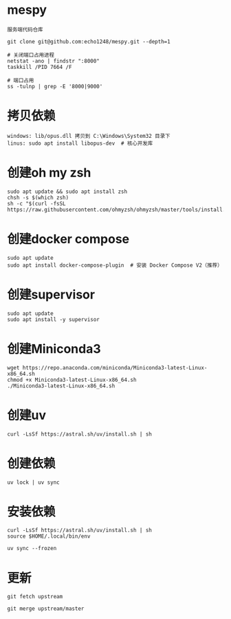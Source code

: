 # mespy

    服务端代码仓库

    git clone git@github.com:echo1248/mespy.git --depth=1

    # 关闭端口占用进程
    netstat -ano | findstr ":8000"
    taskkill /PID 7664 /F
    
    # 端口占用
    ss -tulnp | grep -E '8000|9000'

# 拷贝依赖

    windows: lib/opus.dll 拷贝到 C:\Windows\System32 目录下
    linus: sudo apt install libopus-dev  # 核心开发库

# 创建oh my zsh

    sudo apt update && sudo apt install zsh
    chsh -s $(which zsh)
    sh -c "$(curl -fsSL https://raw.githubusercontent.com/ohmyzsh/ohmyzsh/master/tools/install.sh)"

# 创建docker compose

    sudo apt update
    sudo apt install docker-compose-plugin  # 安装 Docker Compose V2（推荐）

# 创建supervisor

    sudo apt update
    sudo apt install -y supervisor

# 创建Miniconda3

    wget https://repo.anaconda.com/miniconda/Miniconda3-latest-Linux-x86_64.sh
    chmod +x Miniconda3-latest-Linux-x86_64.sh
    ./Miniconda3-latest-Linux-x86_64.sh

# 创建uv

    curl -LsSf https://astral.sh/uv/install.sh | sh

# 创建依赖

    uv lock | uv sync

# 安装依赖

    curl -LsSf https://astral.sh/uv/install.sh | sh
    source $HOME/.local/bin/env

    uv sync --frozen

# 更新

    git fetch upstream

    git merge upstream/master